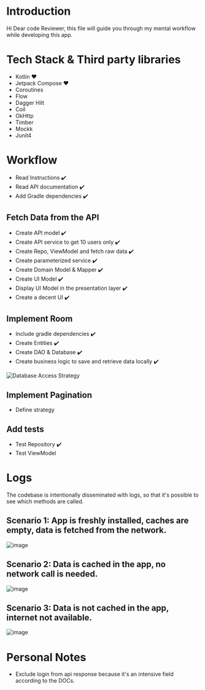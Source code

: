 # Introduction
Hi Dear code Reviewer, 
this file will guide you through my mental workflow while developing this app.

# Tech Stack & Third party libraries
- Kotlin :heart:
- Jetpack Compose :heart:
- Coroutines
- Flow
- Dagger Hilt
- Coil
- OkHttp
- Timber
- Mockk
- Junit4

# Workflow
- Read Instructions :heavy_check_mark:
- Read API documentation :heavy_check_mark:
- Add Gradle dependencies :heavy_check_mark:

## Fetch Data from the API
- Create API model :heavy_check_mark:
- Create API service to get 10 users only :heavy_check_mark:
- Create Repo, ViewModel and fetch raw data :heavy_check_mark:
- Create parameterized service :heavy_check_mark:
- Create Domain Model & Mapper :heavy_check_mark:
- Create UI Model :heavy_check_mark:
- Display UI Model in the presentation layer :heavy_check_mark:
- Create a decent UI :heavy_check_mark:

## Implement Room
- Include gradle dependencies :heavy_check_mark:
- Create Entities :heavy_check_mark:
- Create DAO & Database :heavy_check_mark:
- Create business logic to save and retrieve data locally :heavy_check_mark:

![Database Access Strategy](https://user-images.githubusercontent.com/19254758/217319552-3a9bb508-6d0b-410e-afa7-8b02fc059606.png)


## Implement Pagination
- Define strategy

## Add tests
- Test Repository :heavy_check_mark:
- Test ViewModel

# Logs
The codebase is intentionally disseminated with logs, so that it's possible to see which methods are called.

## Scenario 1: App is freshly installed, caches are empty, data is fetched from the network.
![image](https://user-images.githubusercontent.com/19254758/217559446-1e1ba7ea-57ce-4209-ad92-af8403b390b4.png)

## Scenario 2: Data is cached in the app, no network call is needed.
![image](https://user-images.githubusercontent.com/19254758/217559734-773061cf-6db7-47cb-b7ff-90f8c544e137.png)

## Scenario 3: Data is not cached in the app, internet not available.
![image](https://user-images.githubusercontent.com/19254758/217559971-3dedc0b3-c243-41a9-9cec-88b9dbedac42.png)

# Personal Notes
- Exclude login from api response because it's an intensive field according to the DOCs.
